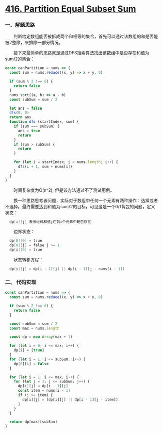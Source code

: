 # [416. Partition Equal Subset Sum](https://leetcode.com/problems/partition-equal-subset-sum/)

### 一、解题思路

  &emsp;&emsp;判断给定数组能否被拆成两个和相等的集合，首先可以通过该数组的和是否能被2整除，来排除一部分情况。

  &emsp;&emsp;接下来最简单的思路就是通过DFS搜索算法找出该数组中是否存在和值为sum/2的集合：

```JavaScript
const canPartition = nums => {
  const sum = nums.reduce((x, y) => x + y, 0)

  if (sum % 2 !== 0) {
    return false
  }
  nums.sort((a, b) => a - b)
  const subSum = sum / 2

  let ans = false
  dfs(0, 0)
  return ans
  function dfs (startIndex, sum) {
    if (sum === subSum) {
      ans = true
      return
    }
    if (sum > subSum) {
      return
    }

    for (let i = startIndex; i < nums.length; i++) {
      dfs(i + 1, sum + nums[i])
    }
  }
}
```

  &emsp;&emsp;时间复杂度为O(n^2), 但是该方法通过不了测试用例。

  &emsp;&emsp;换一种思路思考该问题，实际对于数组中任何一个元素有两种操作：选择或者不选择。最终需要达到和值为sum/2的目标，可见这是一个0/1背包的问题，定义状态：

```s
  dp[i][j] 表示组成和值j在前i个元素中是否存在
```

  &emsp;&emsp;边界状态：

```s
  dp[0][0] = true
  dp[0][j] = false j >= 1
  dp[i][0] = true
```

  &emsp;&emsp;状态转移方程：

```s
  dp[i][j] = dp[i - 1][j] || dp[i - 1][j - nums[i - 1]]
```

### 二、 代码实现

```JavaScript
const canPartition = nums => {
  const sum = nums.reduce((x, y) => x + y, 0)

  if (sum % 2 !== 0) {
    return false
  }

  const subSum = sum / 2
  const max = nums.length

  const dp = new Array(max + 1)

  for (let i = 0; i <= max; i++) {
    dp[i] = [true]
  }
  for (let i = 1; i <= subSum; i++) {
    dp[0][i] = false
  }

  for (let i = 1; i <= max; i++) {
    for (let j = 1; j <= subSum; j++) {
      dp[i][j] = dp[i - 1][j]
      const item = nums[i - 1]
      if (j >= item) {
        dp[i][j] = (dp[i][j] || dp[i - 1][j - item])
      }
    }
  }

  return dp[max][subSum]
}
```